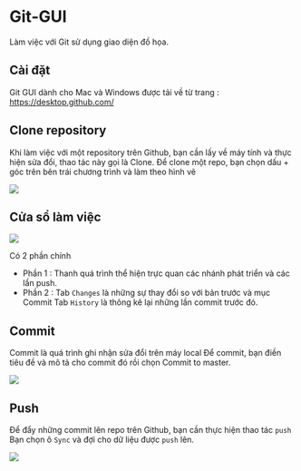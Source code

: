# Git-GUI
Làm việc với Git sử dụng giao diện đồ họa.

## Cài đặt 
Git GUI dành cho Mac và Windows được tải về từ trang : https://desktop.github.com/

## Clone repository
Khi làm việc với một repository trên Github, bạn cần lấy về máy tính và thực hiện sửa đổi, thao tác này gọi là Clone.
Để clone một repo, bạn chọn dấu + góc trên bên trái chương trình và làm theo hình vẽ

<img src="http://i.imgur.com/l1ckrM6.png">

## Cửa sổ làm việc
<img src="http://i.imgur.com/thJCRy2.png">

Có 2 phần chính
- Phần 1 : Thanh quá trình thể hiện trực quan các nhánh phát triển và các lần push. 
- Phần 2 : Tab `Changes` là những sự thay đổi so với bản trước và mục Commit
		 Tab `History` là thông kê lại những lần commit trước đó.

## Commit 
Commit là quá trình ghi nhận sửa đổi trên máy local
Để commit, bạn điền tiêu đề và mô tả cho commit đó rồi chọn Commit to master.

<img src="http://i.imgur.com/zh1xt3G.png">

## Push 
Để đẩy những commit lên repo trên Github, bạn cần thực hiện thao tác `push` 
Bạn chọn ô `Sync` và đợi cho dữ liệu được `push` lên.

<img src="http://i.imgur.com/wPMZSZB.png">

